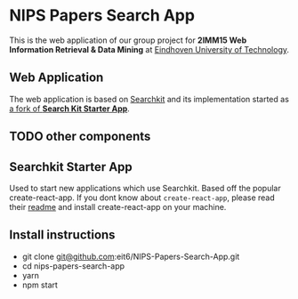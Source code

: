 # NIPS Papers Search App


This is the web application of our group project for **2IMM15 Web Information Retrieval & Data Mining** at [Eindhoven University of Technology](https://tue.nl).

## Web Application
The web application is based on [Searchkit](http://searchkit.co) and its implementation started as [a fork of **Search Kit Starter App**](https://github.com/EIT6/searchkit-starter-app).

## TODO other components

## Searchkit Starter App

Used to start new applications which use Searchkit. Based off the popular create-react-app. If you dont know about `create-react-app`, please read their [readme](https://github.com/facebookincubator/create-react-app/blob/master/README.md) and install create-react-app on your machine.

##  Install instructions

- git clone git@github.com:eit6/NIPS-Papers-Search-App.git
- cd nips-papers-search-app
- yarn
- npm start
